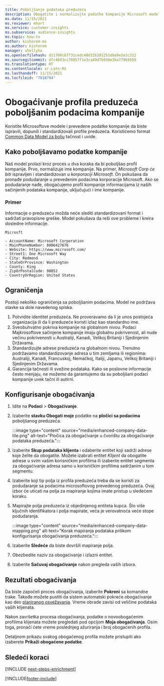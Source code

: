 ```yaml
---
title: Poboljšanje podataka preduzeća
description: Obogatite i normalizujte podatke kompanije Microsoft modelima.
ms.date: 11/15/2021
ms.reviewer: mhart
ms.service: customer-insights
ms.subservice: audience-insights
ms.topic: how-to
author: kishorem-ms
ms.author: kishorem
manager: shellyha
ms.openlocfilehash: d11700c87f31cedc40d32b201251d8a9e2e2c312
ms.sourcegitcommit: dfc4843cc78857f1e3ca49d7b938e3ba77969169
ms.translationtype: HT
ms.contentlocale: sr-Latn-RS
ms.lasthandoff: 11/15/2021
ms.locfileid: "7818794"
---
```

# <a name="enrichment-of-company-profiles-with-enhanced-company-data"></a>Obogaćivanje profila preduzeća poboljšanim podacima kompanije

Koristite Microsoftove modele i prevedene podatke kompanije da biste ispravili, dopunili i standardizovali profile preduzeća. Koristićemo format [Common Data Model za bolju](/common-data-model/schema/core/applicationcommon/account) tačnost i uvide.

## <a name="how-we-enhance-company-data"></a>Kako poboljšavamo podatke kompanije

Naš model prolazi kroz proces u dva koraka da bi poboljšao profil kompanije. Prvo, normalizuje ime kompanije. Na primer, *Microsoft Corp će biti* ispravljen i standardizovan u *korporaciji Microsoft*. On pokušava da pronađe podudaranje u prevedenim podacima korporacije Microsoft. Ako se podudaranje nađe, obogaćujemo profil kompanije informacijama iz naših sačinjenih podataka kompanije, uključujući i ime kompanije.


### <a name="example"></a>Primer

Informacije o preduzeću možda neće slediti standardizovani format i sadržati pravopisne greške. Model pokušava da reši ove probleme i kreira dosledne informacije.

```Input
Microsft
```

```Output
- AccountName: Microsoft Corporation
- MainPhoneNumber: 8006427676
- Website: https://www.microsoft.com/
- Street1: One Microsoft Way
- City: Redmond
- StateOrProvince: Washington
- County: King
- ZipOrPostalCode: 98052
- CountryOrRegion: United States
```

## <a name="limitations"></a>Ograničenja

Postoji nekoliko ograničenja sa poboljšanim podacima. Model ne podržava stavke sa dole navedenog spiska.

1.  Potvrdite identitet preduzeća. Ne proveravamo da li je unos postojeća organizacija ili da li preduzeće koristi izlaz kao standardno ime.
2.  Sveobuhvatno pokriva kompanije na globalnom nivou. Podaci Majkrosoftove sačinjene kompanije imaju globalnu pokrivenost, ali nude većinu pokrivenosti u Australiji, Kanadi, Velikoj Britaniji i Sjedinjenim Državama.
3.  Standardizujte adrese preduzeća na globalnom nivou. Trenutno podržavamo standardizovanje adresa u tim zemljama ili regionima: Australiji, Kanadi, Francuskoj, Nemačkoj, Italiji, Japanu, Velikoj Britaniji i Sjedinjenim Državama.
4.  Garancija tačnosti ili svežine podataka. Kako se poslovne informacije često menjaju, ne možemo da garantujemo da su poboljšani podaci kompanije uvek tačni ili autirni.

## <a name="configure-the-enrichment"></a>Konfigurisanje obogaćivanja

1. Idite na **Podaci** > **Obogaćivanje**.

1. Izaberite **stavku Obogati moje** podatke na **pločici sa podacima** poboljšanog preduzeća.

   :::image type="content" source="media/enhanced-company-data-tile.png" alt-text="Pločica za obogaćivanje u čvorištu za obogaćivanje podataka preduzeća.":::

1. Izaberite **Skup podataka klijenta** i odaberite entitet koji sadrži adrese koje želite da obogatite. Možete izabrati entitet *Klijent* da obogatite adrese u svim vašim korisničkim profilima ili izaberite entitet segmenta za obogaćivanje adresa samo u korisničkim profilima sadržanim u tom segmentu.

1. Izaberite koji tip polja iz profila preduzeća treba da se koristi za podudaranje sa podacima microsoftovog prevedenog preduzeća. Ovaj izbor će uticati na polja za mapiranje kojima imate pristup u sledećem koraku.

1.  Mapirajte polja preduzeća iz objedinjenog entiteta kupca. Što više ključnih identifikatora i polja mapirate, veća je verovatnoća veće stope podudaranja.

    :::image type="content" source="media/enhanced-company-data-mapping.png" alt-text="Korak mapiranja podataka prilikom konfigurisanja obogaćivanja preduzeća.":::

1. Izaberite **Sledeće** da biste dovršili mapiranje polja.

1. Obezbedite naziv za obogaćivanje i izlazni entitet.

1. Izaberite **Sačuvaj obogaćivanje** nakon pregleda vaših izbora.

## <a name="enrichment-results"></a>Rezultati obogaćivanja

Da biste započeli proces obogaćivanja, izaberite **Pokreni** sa komandne trake. Takođe možete pustiti da sistem automatski pokreće obogaćivanje kao deo [planiranog osvežavanja](system.md#schedule-tab). Vreme obrade zavisi od veličine podataka vaših klijenata.

Nakon završetka procesa obogaćivanja, podatke o novoobogaćenim profilima klijenata možete pregledati pod opcijom **Moja obogaćivanja**. Osim toga, pronaći ćete vreme poslednjeg ažuriranja i broj obogaćenih profila.

Detaljnom prikazu svakog obogaćenog profila možete pristupiti ako izaberete **Prikaži obogaćene podatke**.

## <a name="next-steps"></a>Sledeći koraci

[!INCLUDE [next-steps-enrichment](../includes/next-steps-enrichment.md)]

[!INCLUDE[footer-include](../includes/footer-banner.md)]
